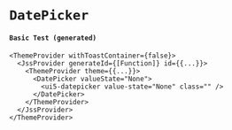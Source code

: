 # `DatePicker`

#### `Basic Test (generated)`

```
<ThemeProvider withToastContainer={false}>
  <JssProvider generateId={[Function]} id={{...}}>
    <ThemeProvider theme={{...}}>
      <DatePicker valueState="None">
        <ui5-datepicker value-state="None" class="" />
      </DatePicker>
    </ThemeProvider>
  </JssProvider>
</ThemeProvider>
```

